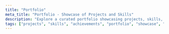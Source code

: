 ```yaml
---
title: "Portfolio"
meta_title: "Portfolio - Showcase of Projects and Skills"
description: "Explore a curated portfolio showcasing projects, skills, and achievements. Discover innovative solutions and creative works tailored to meet diverse needs."
tags: ["projects", "skills", "achievements", "portfolio", "showcase", "creative works", "innovative solutions", "professional work", "case studies", "designs"]
---
```

